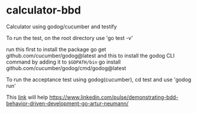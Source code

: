# calculator-bbd
Calculator using godog/cucumber and testify

To run the test, on the root directory use 'go test -v' 

run this first to install the package
go get github.com/cucumber/godog@latest
and this to install the godog CLI command by adding it to `$GOPATH/bin`
go install github.com/cucumber/godog/cmd/godog@latest

To run the acceptance test using godog(cucumber), cd test and use 'godog run'

This [link]([url](https://www.linkedin.com/pulse/demonstrating-bdd-behavior-driven-development-go-artur-neumann/)) will help
https://www.linkedin.com/pulse/demonstrating-bdd-behavior-driven-development-go-artur-neumann/
